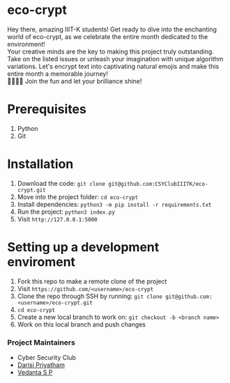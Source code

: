 # eco-crypt

Hey there, amazing IIIT-K students! Get ready to dive into the enchanting world of eco-crypt, as we celebrate the entire month dedicated to the environment! <br>
Your creative minds are the key to making this project truly outstanding. Take on the listed issues or unleash your imagination with unique algorithm variations. Let's encrypt text into captivating natural emojis and make this entire month a memorable journey! <br>
🌴🌲🌳🌵 Join the fun and let your brilliance shine!

# Prerequisites
1. Python
1. Git

# Installation
1. Download the code: `git clone git@github.com:CSYClubIIITK/eco-crypt.git`
1. Move into the project folder: `cd eco-crypt`
1. Install dependencies: `python3 -m pip install -r requirements.txt`
1. Run the project: `python3 index.py`
1. Visit `http://127.0.0.1:5000`

# Setting up a development enviroment
1. Fork this repo to make a remote clone of the project
1. Visit `https://github.com/<username>/eco-crypt`
1. Clone the repo through SSH by running: `git clone git@github.com:<username>/eco-crypt.git`
1. `cd eco-crypt`
1. Create a new local branch to work on: `git checkout -b <branch name>`
1. Work on this local branch and push changes

### Project Maintainers
- Cyber Security Club
- [Darisi Priyatham](https://github.com/DPRIYATHAM)
- [Vedanta S P](https://github.com/unworld11)
